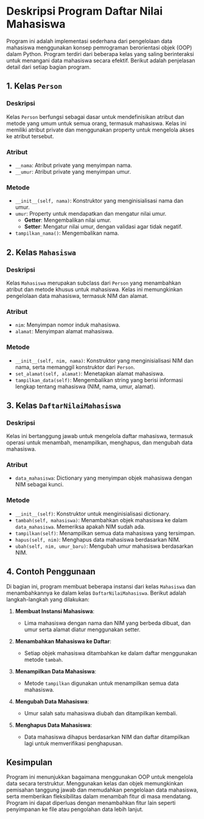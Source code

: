 # Deskripsi Program Daftar Nilai Mahasiswa

Program ini adalah implementasi sederhana dari pengelolaan data mahasiswa menggunakan konsep pemrograman berorientasi objek (OOP) dalam Python. Program terdiri dari beberapa kelas yang saling berinteraksi untuk menangani data mahasiswa secara efektif. Berikut adalah penjelasan detail dari setiap bagian program.

## 1. Kelas `Person`

### Deskripsi
Kelas `Person` berfungsi sebagai dasar untuk mendefinisikan atribut dan metode yang umum untuk semua orang, termasuk mahasiswa. Kelas ini memiliki atribut private dan menggunakan property untuk mengelola akses ke atribut tersebut.

### Atribut
- `__nama`: Atribut private yang menyimpan nama.
- `__umur`: Atribut private yang menyimpan umur.

### Metode
- `__init__(self, nama)`: Konstruktor yang menginisialisasi nama dan umur.
- `umur`: Property untuk mendapatkan dan mengatur nilai umur.
    - **Getter**: Mengembalikan nilai umur.
    - **Setter**: Mengatur nilai umur, dengan validasi agar tidak negatif.
- `tampilkan_nama()`: Mengembalikan nama.

## 2. Kelas `Mahasiswa`

### Deskripsi
Kelas `Mahasiswa` merupakan subclass dari `Person` yang menambahkan atribut dan metode khusus untuk mahasiswa. Kelas ini memungkinkan pengelolaan data mahasiswa, termasuk NIM dan alamat.

### Atribut
- `nim`: Menyimpan nomor induk mahasiswa.
- `alamat`: Menyimpan alamat mahasiswa.

### Metode
- `__init__(self, nim, nama)`: Konstruktor yang menginisialisasi NIM dan nama, serta memanggil konstruktor dari `Person`.
- `set_alamat(self, alamat)`: Menetapkan alamat mahasiswa.
- `tampilkan_data(self)`: Mengembalikan string yang berisi informasi lengkap tentang mahasiswa (NIM, nama, umur, alamat).

## 3. Kelas `DaftarNilaiMahasiswa`

### Deskripsi
Kelas ini bertanggung jawab untuk mengelola daftar mahasiswa, termasuk operasi untuk menambah, menampilkan, menghapus, dan mengubah data mahasiswa.

### Atribut
- `data_mahasiswa`: Dictionary yang menyimpan objek mahasiswa dengan NIM sebagai kunci.

### Metode
- `__init__(self)`: Konstruktor untuk menginisialisasi dictionary.
- `tambah(self, mahasiswa)`: Menambahkan objek mahasiswa ke dalam `data_mahasiswa`. Memeriksa apakah NIM sudah ada.
- `tampilkan(self)`: Menampilkan semua data mahasiswa yang tersimpan.
- `hapus(self, nim)`: Menghapus data mahasiswa berdasarkan NIM.
- `ubah(self, nim, umur_baru)`: Mengubah umur mahasiswa berdasarkan NIM.

## 4. Contoh Penggunaan

Di bagian ini, program membuat beberapa instansi dari kelas `Mahasiswa` dan menambahkannya ke dalam kelas `DaftarNilaiMahasiswa`. Berikut adalah langkah-langkah yang dilakukan:

1. **Membuat Instansi Mahasiswa**: 
   - Lima mahasiswa dengan nama dan NIM yang berbeda dibuat, dan umur serta alamat diatur menggunakan setter.

2. **Menambahkan Mahasiswa ke Daftar**: 
   - Setiap objek mahasiswa ditambahkan ke dalam daftar menggunakan metode `tambah`.

3. **Menampilkan Data Mahasiswa**: 
   - Metode `tampilkan` digunakan untuk menampilkan semua data mahasiswa.

4. **Mengubah Data Mahasiswa**: 
   - Umur salah satu mahasiswa diubah dan ditampilkan kembali.

5. **Menghapus Data Mahasiswa**: 
   - Data mahasiswa dihapus berdasarkan NIM dan daftar ditampilkan lagi untuk memverifikasi penghapusan.

## Kesimpulan

Program ini menunjukkan bagaimana menggunakan OOP untuk mengelola data secara terstruktur. Menggunakan kelas dan objek memungkinkan pemisahan tanggung jawab dan memudahkan pengelolaan data mahasiswa, serta memberikan fleksibilitas dalam menambah fitur di masa mendatang. Program ini dapat diperluas dengan menambahkan fitur lain seperti penyimpanan ke file atau pengolahan data lebih lanjut.
